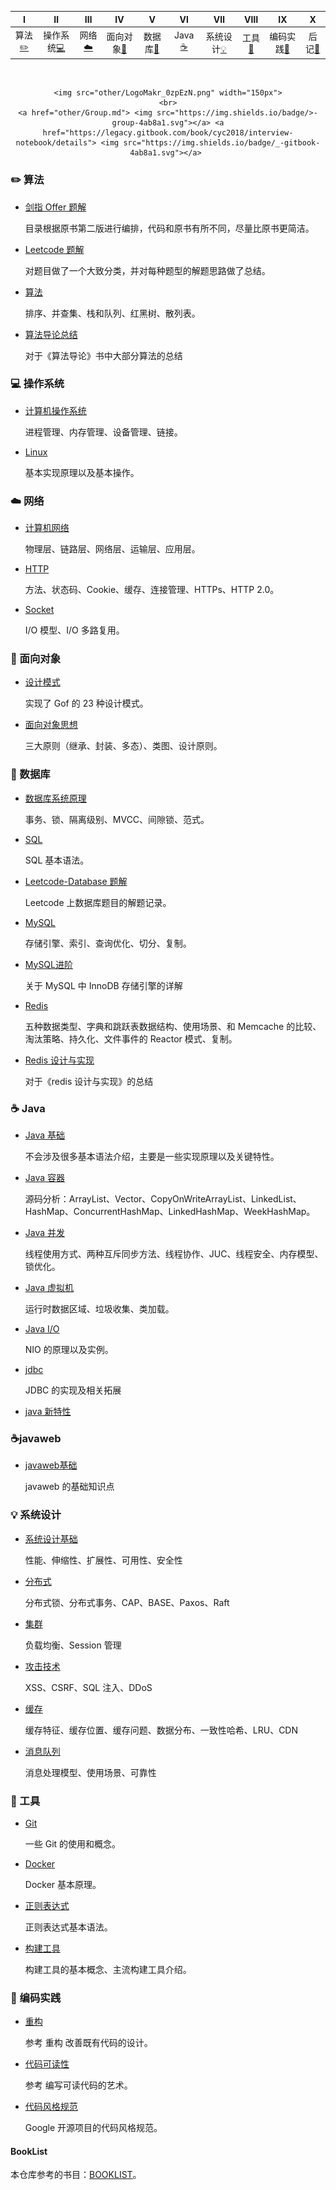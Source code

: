 |             Ⅰ              |                Ⅱ                 |           Ⅲ            |              Ⅳ               |                  Ⅴ                   |               Ⅵ               |            Ⅶ             |            Ⅷ             |                    Ⅸ                     |          Ⅹ           |
| :------------------------: | :------------------------------: | :--------------------: | :--------------------------: | :----------------------------------: | :---------------------------: | :----------------------: | :----------------------: | :--------------------------------------: | :------------------: |
| 算法[:pencil2:](#pencil2-算法) | 操作系统[:computer:](#computer-操作系统) | 网络[:cloud:](#cloud-网络) | 面向对象[:couple:](#couple-面向对象) | 数据库[:floppy_disk:](#floppy_disk-数据库) | Java [:coffee:](#coffee-java) | 系统设计[:bulb:](#bulb-系统设计) | 工具[:hammer:](#hammer-工具) | 编码实践[:speak_no_evil:](#speak_no_evil-编码实践) | 后记[:memo:](#memo-后记) |



<br>
<div align="center">

    <img src="other/LogoMakr_0zpEzN.png" width="150px">
    <br>
    <a href="other/Group.md"> <img src="https://img.shields.io/badge/>-group-4ab8a1.svg"></a> <a href="https://legacy.gitbook.com/book/cyc2018/interview-notebook/details"> <img src="https://img.shields.io/badge/_-gitbook-4ab8a1.svg"></a> 
</div>

### :pencil2: 算法

- [剑指 Offer 题解](./notes/剑指%20offer%20题解.md)

  目录根据原书第二版进行编排，代码和原书有所不同，尽量比原书更简洁。

- [Leetcode 题解](./notes/Leetcode%20题解.md)

  对题目做了一个大致分类，并对每种题型的解题思路做了总结。

 - [算法](./notes/算法.md)

   排序、并查集、栈和队列、红黑树、散列表。

- [算法导论总结](./notes/算法导论总结.md)

  对于《算法导论》书中大部分算法的总结

### :computer: 操作系统

- [计算机操作系统](./notes/计算机操作系统.md)

  进程管理、内存管理、设备管理、链接。

- [Linux](./notes/Linux.md)

  基本实现原理以及基本操作。

### :cloud: 网络 

- [计算机网络](./notes/计算机网络.md)

  物理层、链路层、网络层、运输层、应用层。

- [HTTP](./notes/HTTP.md)

  方法、状态码、Cookie、缓存、连接管理、HTTPs、HTTP 2.0。

- [Socket](./notes/Socket.md)

  I/O 模型、I/O 多路复用。

### :couple: 面向对象

- [设计模式](./notes/设计模式.md)

  实现了 Gof 的 23 种设计模式。

- [面向对象思想](./notes/面向对象思想.md)

  三大原则（继承、封装、多态）、类图、设计原则。

### :floppy_disk: 数据库 

- [数据库系统原理](./notes/数据库系统原理.md)

  事务、锁、隔离级别、MVCC、间隙锁、范式。

- [SQL](./notes/SQL.md)

  SQL 基本语法。

- [Leetcode-Database 题解](./notes/Leetcode-Database%20题解.md)

  Leetcode 上数据库题目的解题记录。

- [MySQL](./notes/MySQL.md)

  存储引擎、索引、查询优化、切分、复制。

- [MySQL进阶](./notes/MySQL进阶.md) 

  关于 MySQL 中 InnoDB 存储引擎的详解

- [Redis](./notes/Redis.md)

  五种数据类型、字典和跳跃表数据结构、使用场景、和 Memcache 的比较、淘汰策略、持久化、文件事件的 Reactor 模式、复制。

- [Redis 设计与实现](./notes/redis设计与实现.md)

  对于《redis 设计与实现》的总结

### :coffee: Java

- [Java 基础](./notes/Java%20基础.md)

  不会涉及很多基本语法介绍，主要是一些实现原理以及关键特性。

- [Java 容器](./notes/Java%20容器.md)

  源码分析：ArrayList、Vector、CopyOnWriteArrayList、LinkedList、HashMap、ConcurrentHashMap、LinkedHashMap、WeekHashMap。

- [Java 并发](./notes/Java%20并发.md)

  线程使用方式、两种互斥同步方法、线程协作、JUC、线程安全、内存模型、锁优化。

- [Java 虚拟机](./notes/Java%20虚拟机.md)

  运行时数据区域、垃圾收集、类加载。

- [Java I/O](./notes/Java%20IO.md)

  NIO 的原理以及实例。

- [jdbc](./notes/jdbc.md)

  JDBC 的实现及相关拓展

- [java 新特性](./notes/java新特性.md) 

### :coffee:javaweb

- [javaweb基础](./notes/javaweb基础.md)  

  javaweb 的基础知识点

### :bulb: 系统设计 

- [系统设计基础](./notes/系统设计基础.md)

  性能、伸缩性、扩展性、可用性、安全性

- [分布式](./notes/分布式.md)

  分布式锁、分布式事务、CAP、BASE、Paxos、Raft

- [集群](./notes/集群.md)

  负载均衡、Session 管理

- [攻击技术](./notes/攻击技术.md)

  XSS、CSRF、SQL 注入、DDoS

- [缓存](./notes/缓存.md)

  缓存特征、缓存位置、缓存问题、数据分布、一致性哈希、LRU、CDN

- [消息队列](./notes/消息队列.md)

  消息处理模型、使用场景、可靠性

### :hammer: 工具 

- [Git](./notes/Git.md)

  一些 Git 的使用和概念。

- [Docker](./notes/Docker.md)

  Docker 基本原理。

- [正则表达式](./notes/正则表达式.md)

  正则表达式基本语法。

- [构建工具](./notes/构建工具.md)

  构建工具的基本概念、主流构建工具介绍。

### :speak_no_evil: 编码实践 

- [重构](./notes/重构.md)

  参考 重构 改善既有代码的设计。

- [代码可读性](./notes/代码可读性.md)

  参考 编写可读代码的艺术。

- [代码风格规范](./notes/代码风格规范.md)

  Google 开源项目的代码风格规范。

#### BookList

本仓库参考的书目：[BOOKLIST](./BOOKLIST.md)。



